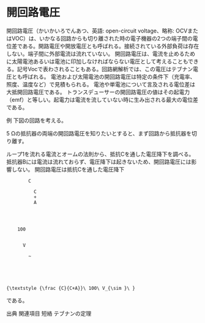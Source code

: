 # 開回路電圧

開回路電圧（かいかいろでんあつ、英語: open-circuit voltage、略称: OCVまたはVOC）は、いかなる回路からも切り離された時の電子機器の2つの端子間の電位差である。開路電圧や開放電圧とも呼ばれる。接続されている外部負荷は存在しない。端子間に外部電流は流れていない。
開回路電圧は、電流を止めるために太陽電池あるいは電池に印加しなければならない電圧として考えることもできる。記号Vocで表わされることもある。回路網解析では、この電圧はテブナン電圧とも呼ばれる。
電池および太陽電池の開回路電圧は特定の条件下（充電率、照度、温度など）で見積もられる。
電池や単電池について言及される電位差は大抵開回路電圧である。
トランスデューサーの開回路電圧の値はその起電力（emf）と等しい。起電力は電流を流していない時に生み出される最大の電位差である。

例
下図の回路を考える。

5 Ωの抵抗器の両端の開回路電圧を知りたいとすると、まず回路から抵抗器を切り離す。

ループ1を流れる電流とオームの法則から、抵抗Cを通した電圧降下を調べる。抵抗器Bには電流は流れておらず、電圧降下は起きないため、開回路電圧には影響しない。
開回路電圧は抵抗Cを通した電圧降下

  
    
      
        
          
            C
            
              C
              +
              A
            
          
        
         
        100
         
        
          V
          
            ∼
          
        
         
      
    
    {\textstyle {\frac {C}{C+A}}\ 100\ V_{\sim }\ }
  

である。

出典
関連項目
短絡
テブナンの定理